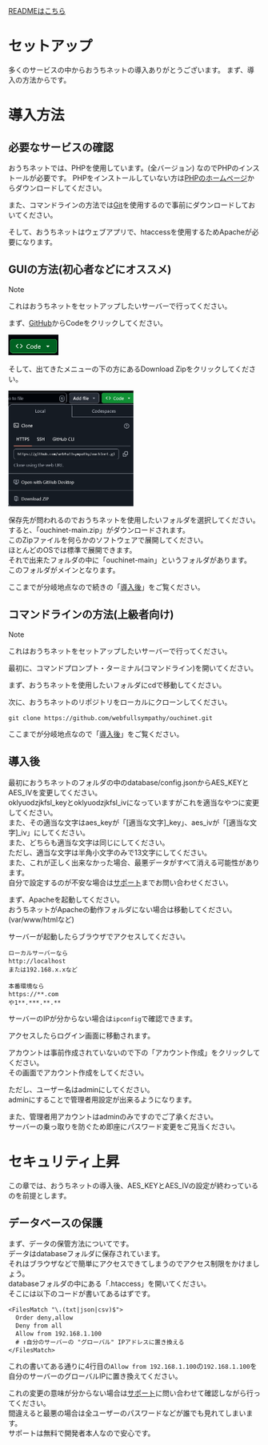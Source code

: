 [READMEはこちら](README.md)

# セットアップ
多くのサービスの中からおうちネットの導入ありがとうございます。
まず、導入の方法からです。
# 導入方法

## 必要なサービスの確認
おうちネットでは、PHPを使用しています。(全バージョン)
なのでPHPのインストールが必要です。
PHPをインストールしていない方は[PHPのホームページ](https://www.php.net/downloads.php)からダウンロードしてください。

また、コマンドラインの方法では[Git](https://git-scm.com/downloads)を使用するので事前にダウンロードしておいてください。

そして、おうちネットはウェブアプリで、htaccessを使用するためApacheが必要になります。

## GUIの方法(初心者などにオススメ)
> [!NOTE]
> これはおうちネットをセットアップしたいサーバーで行ってください。

まず、[GitHub](https://github.com/webfullsympathy/ouchinet)からCodeをクリックしてください。

<img src="./asset/setup/donyu/github-code.png" width="100em">

そして、出てきたメニューの下の方にあるDownload Zipをクリックしてください。

<img src="./asset/setup/donyu/github-downloadzip.png" width="250em">

保存先が問われるのでおうちネットを使用したいフォルダを選択してください。<br>
すると、「ouchinet-main.zip」がダウンロードされます。<br>
このZipファイルを何らかのソフトウェアで展開してください。<br>
ほとんどのOSでは標準で展開できます。<br>
それで出来たフォルダの中に「ouchinet-main」というフォルダがあります。<br>
このフォルダがメインとなります。

ここまでが分岐地点なので続きの「[導入後](#導入後)」をご覧ください。

## コマンドラインの方法(上級者向け)
> [!NOTE]
> これはおうちネットをセットアップしたいサーバーで行ってください。

最初に、コマンドプロンプト・ターミナル(コマンドライン)を開いてください。

まず、おうちネットを使用したいフォルダにcdで移動してください。

次に、おうちネットのリポジトリをローカルにクローンしてください。
```bash:クローン
git clone https://github.com/webfullsympathy/ouchinet.git
```

ここまでが分岐地点なので「[導入後](#導入後)」をご覧ください。

## 導入後
最初におうちネットのフォルダの中のdatabase/config.jsonからAES_KEYとAES_IVを変更してください。<br>
oklyuodzjkfsl_keyとoklyuodzjkfsl_ivになっていますがこれを適当なやつに変更してください。<br>
また、その適当な文字はaes_keyが「[適当な文字]_key」、aes_ivが「[適当な文字]_iv」にしてください。<br>
また、どちらも適当な文字は同じにしてください。<br>
ただし、適当な文字は半角小文字のみで13文字にしてください。<br>
また、これが正しく出来なかった場合、最悪データがすべて消える可能性があります。<br>
自分で設定するのが不安な場合は[サポート](https://github.com/webfullsympathy/ouchinet?tab=readme-ov-file#%E3%82%B5%E3%83%9D%E3%83%BC%E3%83%88)までお問い合わせください。


まず、Apacheを起動してください。<br>
おうちネットがApacheの動作フォルダにない場合は移動してください。(var/www/htmlなど)<br>

サーバーが起動したらブラウザでアクセスしてください。<br>
```URL
ローカルサーバーなら
http://localhost
または192.168.x.xなど

本番環境なら
https://**.com
や1**.***.**.**
```
サーバーのIPが分からない場合は`ipconfig`で確認できます。

アクセスしたらログイン画面に移動されます。

アカウントは事前作成されていないので下の「アカウント作成」をクリックしてください。<br>
その画面でアカウント作成をしてください。

ただし、ユーザー名はadminにしてください。<br>
adminにすることで管理者用設定が出来るようになります。

また、管理者用アカウントはadminのみですのでご了承ください。<br>
サーバーの乗っ取りを防ぐため即座にパスワード変更をご見当ください。

# セキュリティ上昇
この章では、おうちネットの導入後、AES_KEYとAES_IVの設定が終わっているのを前提とします。

## データベースの保護
まず、データの保管方法についてです。<br>
データはdatabaseフォルダに保存されています。<br>
それはブラウザなどで簡単にアクセスできてしまうのでアクセス制限をかけましょう。<br>
databaseフォルダの中にある「.htaccess」を開いてください。<br>
そこには以下のコードが書いてあるはずです。
```
<FilesMatch "\.(txt|json|csv)$">
  Order deny,allow
  Deny from all
  Allow from 192.168.1.100
  # ↑自分のサーバーの "グローバル" IPアドレスに置き換える
</FilesMatch>
```
これの書いてある通りに4行目の`Allow from 192.168.1.100`の`192.168.1.100`を自分のサーバーのグローバルIPに置き換えてください。

これの変更の意味が分からない場合は[サポート](https://github.com/webfullsympathy/ouchinet?tab=readme-ov-file#%E3%82%B5%E3%83%9D%E3%83%BC%E3%83%88)に問い合わせて確認しながら行ってください。<br>
間違えると最悪の場合は全ユーザーのパスワードなどが誰でも見れてしまいます。<br>
サポートは無料で開発者本人なので安心です。
